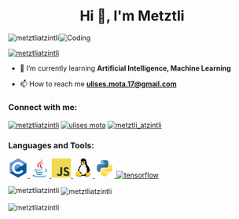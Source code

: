 
<h1 align="center">Hi 👋, I'm Metztli</h1>
<img align="right" alt="Coding" width="400" src="https://thumbs.gfycat.com/PointedFrequentImperatorangel-size_restricted.gif")>

<p align="left"> <img src="https://komarev.com/ghpvc/?username=metztliatzintli&label=Profile%20views&color=0e75b6&style=flat" alt="metztliatzintli" /> </p>

<p align="left"> <a href="https://twitter.com/metztliatzintli" target="blank"><img src="https://img.shields.io/twitter/follow/metztliatzintli?logo=twitter&style=for-the-badge" alt="metztliatzintli" /></a> </p>

- 🌱 I’m currently learning **Artificial Intelligence, Machine Learning**

- 📫 How to reach me **ulises.mota.17@gmail.com**

<h3 align="left">Connect with me:</h3>
<p align="left">
<a href="https://twitter.com/metztliatzintli" target="blank"><img align="center" src="https://raw.githubusercontent.com/rahuldkjain/github-profile-readme-generator/master/src/images/icons/Social/twitter.svg" alt="metztliatzintli" height="30" width="40" /></a>
<a href="https://fb.com/ulises.mota.7587" target="blank"><img align="center" src="https://raw.githubusercontent.com/rahuldkjain/github-profile-readme-generator/master/src/images/icons/Social/facebook.svg" alt="ulises mota" height="30" width="40" /></a>
<a href="https://instagram.com/metztli_atzintli" target="blank"><img align="center" src="https://raw.githubusercontent.com/rahuldkjain/github-profile-readme-generator/master/src/images/icons/Social/instagram.svg" alt="metztli_atzintli" height="30" width="40" /></a>
</p>

<h3 align="left">Languages and Tools:</h3>
<p align="left"> <a href="https://www.cprogramming.com/" target="_blank" rel="noreferrer"> <img src="https://raw.githubusercontent.com/devicons/devicon/master/icons/c/c-original.svg" alt="c" width="40" height="40"/> </a> <a href="https://www.java.com" target="_blank" rel="noreferrer"> <img src="https://raw.githubusercontent.com/devicons/devicon/master/icons/java/java-original.svg" alt="java" width="40" height="40"/> </a> <a href="https://developer.mozilla.org/en-US/docs/Web/JavaScript" target="_blank" rel="noreferrer"> <img src="https://raw.githubusercontent.com/devicons/devicon/master/icons/javascript/javascript-original.svg" alt="javascript" width="40" height="40"/> </a> <a href="https://www.linux.org/" target="_blank" rel="noreferrer"> <img src="https://raw.githubusercontent.com/devicons/devicon/master/icons/linux/linux-original.svg" alt="linux" width="40" height="40"/> </a> <a href="https://www.python.org" target="_blank" rel="noreferrer"> <img src="https://raw.githubusercontent.com/devicons/devicon/master/icons/python/python-original.svg" alt="python" width="40" height="40"/> </a> <a href="https://www.tensorflow.org" target="_blank" rel="noreferrer"> <img src="https://www.vectorlogo.zone/logos/tensorflow/tensorflow-icon.svg" alt="tensorflow" width="40" height="40"/> </a> </p>

<p><img align="left" src="https://github-readme-stats.vercel.app/api/top-langs?username=metztliatzintli&show_icons=true&locale=en&layout=compact" alt="metztliatzintli" /></p>

<p>&nbsp;<img align="center" src="https://github-readme-stats.vercel.app/api?username=metztliatzintli&show_icons=true&locale=en" alt="metztliatzintli" /></p>

<p><img align="center" src="https://github-readme-streak-stats.herokuapp.com/?user=metztliatzintli&" alt="metztliatzintli" /></p>
